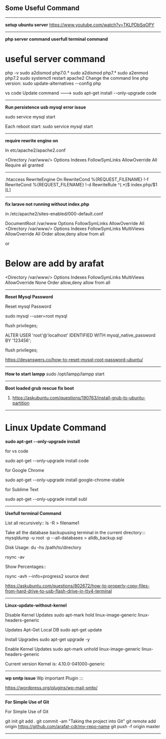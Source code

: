 ## Some Useful Command
****************************************************
**setup ubuntu server**
https://www.youtube.com/watch?v=TKLPDbSqOPY

****************************************************
**php server command userfull terminal command**

# useful server command 

 php -v
 sudo a2dismod php7.0.*
 sudo a2dismod php7.*
 sudo a2enmod php7.2
 sudo systemctl restart apache2
Change the command line php version:
sudo update-alternatives --config php

 vs code Update command --->
 sudo apt-get install --only-upgrade code

*********************************************
**Run persistence usb mysql error issue**

sudo service mysql start

Each reboot start: sudo service mysql start

*********************************************
**require rewrite engine on**

In etc/apache2/apache2.conf

<Directory /var/www/>
	Options Indexes FollowSymLinks
	AllowOverride All
	Require all granted
</Directory>

****************************************************
.htaccess
RewriteEngine On
RewriteCond %{REQUEST_FILENAME} !-f
RewriteCond %{REQUEST_FILENAME} !-d
RewriteRule ^(.*)$ index.php/$1 [L]
*********************************************
**fix larave not running without index.php**

in /etc/apache2/sites-enabled/000-default.conf

DocumentRoot /var/www
<Directory />
Options FollowSymLinks
AllowOverride All
</Directory>
<Directory /var/www/>
Options Indexes FollowSymLinks MultiViews
AllowOverride All
Order allow,deny
allow from all
</Directory>

or 

# Below are add by arafat

<Directory /var/www/>
    Options Indexes FollowSymLinks MultiViews
    AllowOverride None
    Order allow,deny
    allow from all
</Directory>



*********************************************
**Reset Mysql Password**

Reset mysql Password

sudo mysql --user=root mysql

flush privileges;


ALTER USER 'root'@'localhost' IDENTIFIED WITH mysql_native_password BY '123456';

flush privileges;

https://devanswers.co/how-to-reset-mysql-root-password-ubuntu/

*********************************************
**How to start lampp**
sudo /opt/lampp/lampp start


*********************************************
**Boot loaded grub rescue fix boot**

1. https://askubuntu.com/questions/190763/install-grub-to-ubuntu-partition


*********************************************

# Linux Update Command

**sudo apt-get --only-upgrade install**

for vs code 

sudo apt-get --only-upgrade install code

for Google Chrome

sudo apt-get --only-upgrade install google-chrome-stable

for Sublime Text 

sudo apt-get --only-upgrade install subl

*********************************************
**Usefull terminal Command**

List all recursively::
ls -R > filename1

Take all the database backupusing terminal in the current directory:::
mysqldump -u root -p --all-databases > alldb_backup.sql

Disk Usage: du -hs /path/to/directory

rsync -av

Show Percentages::

rsync -avh --info=progress2 source dest

https://askubuntu.com/questions/802672/how-to-properly-copy-files-from-hard-drive-to-usb-flash-drive-in-tty4-terminal

*********************************************


**Linux-update-without-kernel**

Disable Kernel Updates
sudo apt-mark hold linux-image-generic linux-headers-generic

Updates Apt-Get Local DB
sudo apt-get update

Install Upgrades
sudo apt-get upgrade -y

Enable Kernel Updates
sudo apt-mark unhold linux-image-generic linux-headers-generic

Current version Kernel  is:
4.10.0-041000-generic

*********************************************
**wp smtp issue**
Wp important Plugin :::

https://wordpress.org/plugins/wp-mail-smtp/

**********************************************
**For Simple Use of Git**

For Simple Use of Git

git init
git add .
git commit -am "Taking the project into Git"
git remote add origin https://github.com/arafat-cdr/my-repo-name
git push -f origin master

*****************************************************

